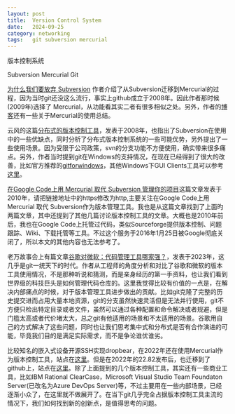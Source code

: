 ```yaml
---
layout: post
title:  Version Control System
date:   2024-09-25
category: networking 
tags:   git subversion mercurial 
---
```


版本控制系统

Subversion Mercurial Git

[为什么我们要放弃 Subversion](https://www.infoq.cn/article/thoughtworks-practice-partiv/)
作者介绍了从Subversion迁移到Mercurial的过程，因为当时git还没这么流行，事实上github成立于2008年。因此作者那时候(2009年)选择了
Mercurial，从功能看其实二者有很多相似之处。另外，作者的[博客](https://iamhukai.blogspot.com)还有一些关于Mercurial的使用总结。

云风的这篇[分布式的版本控制工具](https://blog.codingnow.com/2008/01/distributed_version_control.html)，发表于2008年，也指出了Subversion在使用中的一些优缺点，同时分析了分布式版本控制系统的一些可能优势，另外提出了一些使用场景。因为受限于公司政策，svn的分支功能不方便使用，确实带来很多痛点。另外，作者当时提到git在Windows的支持情况，在现在已经得到了很大的改善，比如官方推荐的[gitforwindows](https://gitforwindows.org/)，其他Windows下GUI Clients工具可以参考[这里](https://git-scm.com/download/guis?os=windows)。

[在Google Code上用 Mercurial 取代 Subversion 管理你的项目](https://leeiio.me/googlecode-converting-svn-to-hg)这篇文章发表于2010年，请把链接地址中的https修改为http,主要关注在Google Code上用 Mercurial 取代 Subversion作为版本管理工具。我也是从这篇文章找到了上面旳两篇文章，其中还提到了其他几篇讨论版本控制工具的文章。大概也是2010年前后，我也在Google Code上托管过代码，类似Sourceforge提供版本控制、问题跟踪、Wiki、下载托管等工具。不过这个服务于2016年1月25日被Google彻底关闭了，所以本文的其他内容也无法参考了。

老万故事会上有篇文章[谷歌对微软：代码管理工具哪家强？](https://mp.weixin.qq.com/s/ckrH72rBp7_GT1UlfQsUaw)，发表于2023年，这几乎是git一统天下的时代。作者从工程师的角度分析和对比了谷歌和微软的版本工具使用情况，不是那种听说和猜测，而是亲身经历的第一手资料，也让我们看到世界级的科技巨头是如何管理代码仓库的。这里我觉得比较有价值的一点是，在解决内部痛点的时候，对于版本管理工具进步做出的贡献。比如git克隆了完整的历史提交进而占用大量本地资源，git的分支虽然快速灵活但是无法并行使用，git不方便只检出特定目录或者文件，虽然可以通过各种配置和命令解决或者规避，但是门槛太高或者代价堵太大，总之git有他适用的场景和不太适用的场景。谷歌用自己的方式解决了这些问题，同时也让我们思考集中式和分布式是否有合作演进的可能，毕竟我们目的是满足实际需求，而不是争论谁优谁劣。

比较知名的嵌入式设备开源SSH实现dropbear，在2022年还在使用Mercurial作为版本控制工具，站点在[这里](https://hg.ucc.asn.au/dropbear)。但是在2022年的22.82发布后，也迁移到了github上，站点在[这里](https://github.com/mkj/dropbear)。除了上面提到的几个版本控制工具，其实还有一些商业工具，比如IBM Rational ClearCase，Microsoft Visual Studio Team Foundaton Server(已改名为Azure DevOps Server)等，不过主要用在一些内部场景，已经逐渐小众了，在这里就不做展开了。在当下git几乎完全占据版本控制工具主流的情况下，我们如何找到新的创新点，是值得思考的问题。